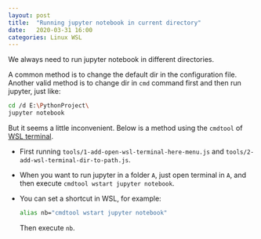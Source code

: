 ```yaml
---
layout: post
title:  "Running jupyter notebook in current directory"
date:   2020-03-31 16:00 
categories: Linux WSL
---
```


We always need to run jupyter notebook in different directories.

A common method is to change the default dir in the configuration file. Another valid method is to change dir in `cmd` command first and then run jupyter, just like:

```bash
cd /d E:\PythonProject\
jupyter notebook
```

But it seems a little inconvenient. Below is a method using the `cmdtool` of [WSL terminal](https://mskyaxl.github.io/wsl-terminal/README.zh_CN.html).

- First running `tools/1-add-open-wsl-terminal-here-menu.js` and `tools/2-add-wsl-terminal-dir-to-path.js`.

- When you want to run jupyter in a folder `A`, just open terminal in `A`, and then execute `cmdtool wstart jupyter notebook`.

- You can set a shortcut in WSL, for example:

  ```bash
  alias nb="cmdtool wstart jupyter notebook"
  ```

  Then execute `nb`.

